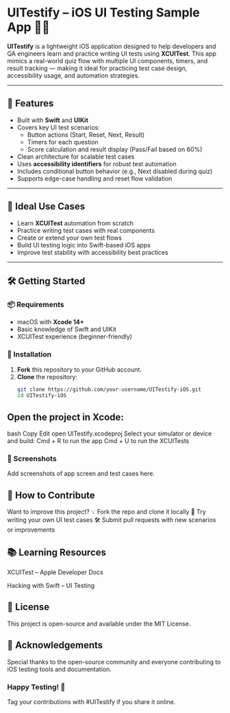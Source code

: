 # UITestify – iOS UI Testing Sample App 📱✅

**UITestify** is a lightweight iOS application designed to help developers and QA engineers learn and practice writing UI tests using **XCUITest**. This app mimics a real-world quiz flow with multiple UI components, timers, and result tracking — making it ideal for practicing test case design, accessibility usage, and automation strategies.

---

## 🚀 Features

- Built with **Swift** and **UIKit**
- Covers key UI test scenarios:
  - Button actions (Start, Reset, Next, Result)
  - Timers for each question
  - Score calculation and result display (Pass/Fail based on 60%)
- Clean architecture for scalable test cases
- Uses **accessibility identifiers** for robust test automation
- Includes conditional button behavior (e.g., Next disabled during quiz)
- Supports edge-case handling and reset flow validation

---

## 🧪 Ideal Use Cases

- Learn **XCUITest** automation from scratch
- Practice writing test cases with real components
- Create or extend your own test flows
- Build UI testing logic into Swift-based iOS apps
- Improve test stability with accessibility best practices

---

## 🛠 Getting Started

### 📦 Requirements

- macOS with **Xcode 14+**
- Basic knowledge of Swift and UIKit
- XCUITest experience (beginner-friendly)

### 🧾 Installation

1. **Fork** this repository to your GitHub account.
2. **Clone** the repository:
   ```bash
   git clone https://github.com/your-username/UITestify-iOS.git
   cd UITestify-iOS

## Open the project in Xcode:
bash
Copy
Edit
open UITestify.xcodeproj
Select your simulator or device and build:
Cmd + R to run the app
Cmd + U to run the XCUITests

### 📸 Screenshots
Add screenshots of app screen and test cases here.

## 🤝 How to Contribute
Want to improve this project?
💡 Fork the repo and clone it locally
🧪 Try writing your own UI test cases
🛠 Submit pull requests with new scenarios or improvements

## 📚 Learning Resources
XCUITest – Apple Developer Docs

Hacking with Swift – UI Testing

## 📘 License
This project is open-source and available under the MIT License.

## 🙌 Acknowledgements
Special thanks to the open-source community and everyone contributing to iOS testing tools and documentation.

### Happy Testing! 🎯
Tag your contributions with #UITestify if you share it online.
